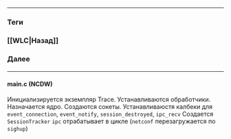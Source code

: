
---
### Теги

### [[WLC|Назад]]
### Далее
####
---

#### main.c (NCDW)
Инициализируется экземпляр Trace.
Устанавливаются обработчики.
Назначается ядро.
Создаются сокеты.
Устанавливаюстя калбеки для `event_connection`, `event_notify`, `session_destroyed`, `ipc_recv`
Создается `SessionTracker`
`ipc` отрабатывает в цикле
(`netconf` перезагружается по `sighup`)

